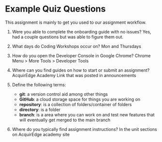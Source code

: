 # Example Quiz Questions

This assignment is mainly to get you used to our assignment workflow.

1. Were you able to complete the onboarding guide with no issues?
   Yes, had a couple questions but was able to figure them out.

2. What days do Coding Workshops occur on?
   Mon and Thursdays

3. How do you open the Developer Console in Google Chrome?
   Chrome Menu > More Tools > Developer Tools
4. Where can you find guides on how to start or submit an assignment?
   AcquirEdge Academy Link that was posted in announcements

5. Define the following terms:

    - **git**: a version control aid among other things
    - **GitHub**: a cloud storage space for things you are working on
    - **repository**: is a collection of folders/container of folders
    - **directory**: is a folder
    - **branch**: is a area where you can work on and test new features that will eventually get merged to the main branch

6. Where do you typically find assignment instructions?
   In the unit sections on AcquirEdge academy site
